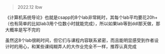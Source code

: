 > 2022.12 lbw

《计算机系统导论》也就是csapp的8个lab非常耗时，其每个lab平均要花20h+（也有简单的比如lab3用个位数小时就能完成），所以如果lab等到ddl那天做，那大概率是写不完的

虽然这8个lab很耗时间，但它们与课程内容联系紧密，而且能明显感受到作者设计时的用心，和某些课纯糊弄人的大作业完全不一样，推荐认真完成

